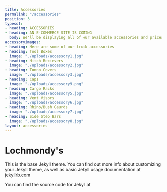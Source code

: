 ```yaml
---
title: Accessories
permalink: "/accessories"
position: 3
typesof:
- heading: ACCESSORIES
- heading: AN E-COMMERCE SITE IS COMING
  body: We'll be displaying all of our available accessories and prices!
accessoryimages:
- heading: Here are some of our truck accessories
- heading: Tool Boxes
  image: "./uploads/accessory1.jpg"
- heading: Hitch Recievers
  image: "./uploads/accessory2.jpg"
- heading: Tonno Covers
  image: "./uploads/accessory3.jpg"
- heading: Caps
  image: "./uploads/accessory9.png"
- heading: Cargo Racks
  image: "./uploads/accessory5.jpg"
- heading: Vent Visors
  image: "./uploads/accessory6.jpg"
- heading: Rhino/Bush Gaurds
  image: "./uploads/accessory7.jpg"
- heading: Side Step Bars
  image: "./uploads/accessory8.jpg"
layout: accessories
---
```


# Lochmondy's

This is the base Jekyll theme. You can find out more info about customizing your Jekyll theme, as well as basic Jekyll usage documentation at [jekyllrb.com](http://jekyllrb.com/)

You can find the source code for Jekyll at
